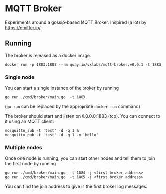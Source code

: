 # MQTT Broker

Experiments around a gossip-based MQTT Broker.
Inspired (a lot) by https://emitter.io/.

## Running

The broker is released as a docker image.

```
docker run -p 1883:1883 --rm quay.io/vxlabs/mqtt-broker:v0.0.1 -t 1883
```

### Single node

You can start a single instance of the broker by running
```
go run ./cmd/broker/main.go  -t 1883
```

(`go run` can be replaced by the appropriate `docker run` command)

The broker should start and listen on 0.0.0.0:1883 (tcp).
You can connect to it using an MQTT client:

```
mosquitto_sub -t 'test' -d -q 1 &
mosquitto_pub -t 'test' -d -q 1 -m 'hello'
```

### Multiple nodes

Once one node is running, you can start other nodes and tell them to join the first node by running

```
go run ./cmd/broker/main.go  -t 1884 -j <first broker address>
go run ./cmd/broker/main.go  -t 1885 -j <first broker address>
```

You can find the join address to give in the first broker log messages.
